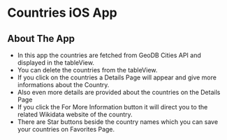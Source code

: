 # Countries iOS App
## About The App
- In this app the countries are fetched from GeoDB Cities API and displayed in the tableView.
- You can delete the countries from the tableView.
- If you click on the countries a Details Page will appear and give more informations about the Country.
- Also even more details are provided about the countries on the Details Page
- If you click the For More Information button it will direct you to the related Wikidata website of the country.
- There are Star buttons beside the country names which you can save your countries on Favorites Page.

